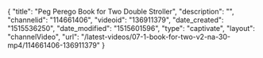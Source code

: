 {
    "title": "Peg Perego Book for Two Double Stroller",
    "description": "",
    "channelid": "114661406",
    "videoid": "136911379",
    "date_created": "1515536250",
    "date_modified": "1515601596",
    "type": "captivate",
    "layout": "channelVideo",
    "url": "\/latest-videos\/07-1-book-for-two-v2-na-30-mp4\/114661406-136911379"
}